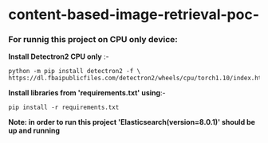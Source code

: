 # content-based-image-retrieval-poc-
### For runnig this project on CPU only device:
**Install Detectron2 CPU only** :-

    python -m pip install detectron2 -f \
    https://dl.fbaipublicfiles.com/detectron2/wheels/cpu/torch1.10/index.html
  
**Install libraries from 'requirements.txt' using**:-

    pip install -r requirements.txt

**Note: in order to run this project 'Elasticsearch(version=8.0.1)' should be up and running**